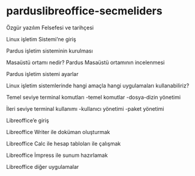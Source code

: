 # parduslibreoffice-secmeliders
Özgür yazılım Felsefesi ve tarihçesi

Linux işletim Sistemi’ne giriş

Pardus işletim sisteminin kurulması

Masaüstü ortamı nedir? Pardus Masaüstü ortamının incelenmesi

Pardus işletim sistemi ayarlar

Linux işletim sistemlerinde hangi amaçla hangi uygulamaları kullanabiliriz? 

Temel seviye terminal komutları
-temel komutlar
-dosya-dizin yönetimi

İleri seviye terminal kullanımı
-kullanıcı yönetimi
-paket yönetimi

Libreoffice’e giriş

Libreoffice Writer  ile doküman oluşturmak

Libreoffice Calc ile hesap tabloları ile çalışmak

Libreoffice İmpress ile sunum hazırlamak

Libreoffice diğer uygulamalar


